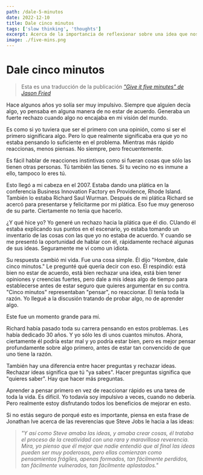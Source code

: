 ```yaml
---
path: /dale-5-minutos
date: 2022-12-10
title: Dale cinco minutos
tags: ['slow thinking', 'thoughts']
excerpt: Acerca de la importancia de reflexionar sobre una idea que nos han compartido antes de descartarla por no estar de acuerdo con ella
image: ./five-mins.png
---
```


# Dale cinco minutos

> Esta es una traducción de la publicación _["Give it five minutes" de Jason Fried](https://signalvnoise.com/posts/3124-give-it-five-minutes)_

Hace algunos años yo solía ser muy impulsivo. Siempre que alguien decía algo, yo pensaba en alguna manera de no estar de acuerdo. Generaba un fuerte rechazo cuando algo no encajaba en mi visión del mundo.

Es como si yo tuviera que ser el primero con una opinión, como si ser el primero significara algo. Pero lo que realmente significaba era que yo no estaba pensando lo suficiente en el problema. Mientras más rápido reaccionas, menos piensas. No siempre, pero frecuentemente.

Es fácil hablar de reacciones instintivas como si fueran cosas que sólo las tienen otras personas. Tú también las tienes. Si tu vecino no es inmune a ello, tampoco lo eres tú.

Esto llegó a mi cabeza en el 2007. Estaba dando una plática en la conferencia Business Innovation Factory en Providence, Rhode Island. También lo estaba Richard Saul Wurman. Después de mi plática Richard se acercó para presentarse y felicitarme por mi plática. Eso fue muy generoso de su parte. Ciertamente no tenìa que hacerlo.

¿Y qué hice yo? Yo generé un rechazo hacia la plática que él dio. CUando él estaba explicando sus puntos en el escenario, yo estaba tomando un inventario de las cosas con las que yo no estaba de acuerdo. Y cuando se me presentó la oportunidad de hablar con él, rápidamente rechacé algunas de sus ideas. Seguramente me ví como un idiota.

Su respuesta cambió mi vida. Fue una cosa simple. Él dijo "Hombre, dale cinco minutos." Le pregunté qué quería decir con eso. Él respindió: está bien no estar de acuerdo, está bien rechazar una idea, está bien tener opiniones y creencias fuertes, pero dale a mis ideas algo de tiempo para establecerse antes de estar seguro que quieres argumentar en su contra. "Cinco minutos" representaban "pensar", no reaccionar. Él tenía toda la razón. Yo llegué a la discusión tratando de probar algo, no de aprender algo.

Este fue un momento grande para mí.

Richard había pasado toda su carrera pensando en estos problemas. Les había dedicado 30 años. Y yo sólo les di unos cuantos minutos. Ahora, ciertamente él podría estar mal y yo podría estar bien, pero es mejor pensar profundamente sobre algo primero, antes de estar tan convencido de que uno tiene la razón.

También hay una diferencia entre hacer preguntas y rechazar ideas. Rechazar ideas significa que tú "ya sabes". Hacer preguntas significa que "quieres saber". Hay que hacer más preguntas.

Aprender a pensar primero en vez de reaccionar rápido es una tarea de toda la vida. Es difícil. Yo todavía soy impulsivo a veces, cuando no debería. Pero realmente estoy disfrutando todos los beneficios de mejorar en esto.

Si no estás seguro de porqué esto es importante, piensa en esta frase de Jonathan Ive acerca de las reverencias que Steve Jobs le hacia a las ideas:

> _"Y así como Steve amaba las ideas, y amaba crear cosas, él trataba el proceso de la creatividad con una rara y maravillosa reverencia. Mira, yo pienso que él mejor que nadie entendió que al final las ideas pueden ser muy poderosas, pero ellas comienzan como pensamientos frágiles, apenas formados, tan fácilmente perdidos, tan fácilmente vulnerados, tan fácilmente aplastados."_
